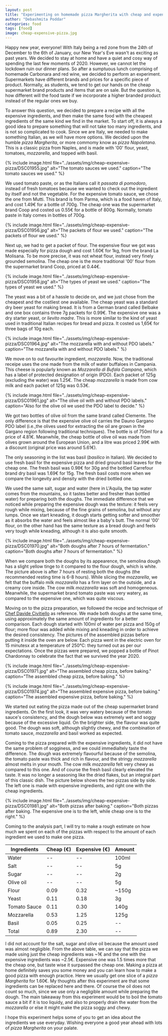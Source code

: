 ```yaml
---
layout: post
title: "Experimenting on homemade pizza Margherita with cheap and expensive ingredients"
author: "Debashmita Poddar"
categories: food
tags: [food]
image: cheap-expensive-pizza.jpg
---
```


Happy new year, everyone! With Italy being a red zone from the 24th of December to the 6th of January, our New Year's Eve wasn't as exciting as past years. We decided to stay at home and have a quiet and cosy way of spending the last few moments of 2020. However, we cannot let the lockdown ruin our dinner plans. So after a sumptuous lunch comprising of homemade Carbonara and red wine, we decided to perform an experiment. Supermarkets have different brands and prices for a specific piece of product. Normally, as students, we tend to get our hands on the cheap supermarket brand products and items that are on sale. But the question is, how different will the food taste if we incorporate a higher branded product instead of the regular ones we buy.

To answer this question, we decided to prepare a recipe with all the expensive ingredients, and then make the same food with the cheapest ingredients of the same kind we find in the market. To start off, it is always a good idea to prepare something that will not take too many ingredients, and is not so complicated to cook. Since we are Italy, we needed to make something Italian, as we will have more options. We decided upon the humble *pizza Margherita*, or more commomy know as *pizza Napoletana*. This is a classic pizza from Naples, and  is made with '00' flour, yeast, tomatoes, *mozzarella*, and topped with basil. 

{% 
include image.html 
file="../assets/img/cheap-expensive-pizza/DSC01955.jpg" 
alt="The tomato sauces we used." 
caption="The tomato sauces we used." 
%}

We used tomato paste, or as the Italians call it *passata di pomodoro*, instead of fresh tomatoes because we wanted to check out the ingredient by itself and not the vegetable.
For the expensive tomato sauce, we chose the one from Mutti. This brand is from Parma, which is a food haven of Italy, and cost 1.49€ for a bottle of 700g.
The cheap one was the supermarket brand Coop and costed us 0.55€ for a bottle of 800g.
Normally, tomato paste in Italy comes in bottles of 700g.

{% 
include image.html 
file="../assets/img/cheap-expensive-pizza/DSC01956.jpg" 
alt="The packets of flour we used." 
caption="The packets of flour we used." 
%}

Next up, we had to get a packet of flour. The expensive flour we got was made especially for pizza dough and cost 1.60€ for 1kg, from the brand La Molisana.
To be more precise, it was not wheat flour, instead very finely grounded semolina.
The cheap one is the more traditional '00' flour from the supermarket brand Coop, priced at 0.44€.

{% 
include image.html 
file="../assets/img/cheap-expensive-pizza/DSC01958.jpg" 
alt="The types of yeast we used." 
caption="The types of yeast we used." 
%}

The yeast was a bit of a hassle to decide on, and we just chose from the cheapest and the costliest one available. The cheap yeast was a standard dry beer yeast for making bread. It is from a German brand called Belbake and one box contains three 7g packets for 0.99€. The expensive one was a dry starter yeast, or *lievito madre*. This is more similar to the kind of yeast used in traditional Italian recipes for bread and pizza. It costed us 1,65€ for three bags of 10g each.

{% 
include image.html 
file="../assets/img/cheap-expensive-pizza/DSC01964.jpg" 
alt="The mozzarella with and without PDO labels." 
caption="The mozzarella with and without PDO labels." 
%}

We move on to out favourite ingredient, *mozzarella*. Now, the traditional receipe uses the one made from the milk of water buffaloes in Campania. This cheese is popularly known as *Mozzarella di Bufala Campana*, which has a label of protected designation of origin (PDO). Each packet of 125g (excluding the water) was 1.25€. The cheap *mozzarella* is made from cow milk and each packet of 125g was 0.53€.

{% 
include image.html 
file="../assets/img/cheap-expensive-pizza/DSC01961.jpg" 
alt="The olive oil with and without PDO labels." 
caption="Also for the olive oil we used the PDO label to decide." 
%}

We got two bottles of olive oil from the same brand called Clemente. The only difference is that the expensive olive oil carries the Dauno Gargano PDO label (i.e.,the olives used for extracting the oil are grown in the Gargano region following traditional techniques). The bottle is of 750ml for a price of 4.81€. Meanwhile, the cheap bottle of olive oil was made from olives grown around the European Union, and a litre was priced 2.99€ with a discount (original price was around 5.61€).

The only seasoning in the list was basil (*basilico* in Italian). We decided to use fresh basil for the expensive pizza and dried ground basil leaves for the cheap one. The fresh basil was 0.98€ for 30g and the bottled Carrefour brand dry basil was 1.69€ for 15g. The fresh basil costs more when we compare the longevity and density with the dried bottled one. 

We used the same salt, sugar and water (here in L'Aquila, the tap water comes from the mountains, so it tastes better and fresher than bottled water) for preparing both the doughs. The immediate difference that we noticed while preparing the expensive dough was the texture: it feels very rough while mixing, because of the fine grains of semolina, but without any lumps. Once we start kneading, it dough starts getting softer and smoother as it absorbs the water and feels almost like a baby's butt. The normal '00' flour, on the other hand has the same texture as a bread dough and feels very tough while kneading, although it is also quite smooth.

{% 
include image.html 
file="../assets/img/cheap-expensive-pizza/DSC01970.jpg" 
alt="Both doughs after 7 hours of fermentation." 
caption="Both doughs after 7 hours of fermentation." 
%}

When we compare both the doughs by its appearence, the semolina dough has a slight yellow tinge to it compared to the flour dough, which is white. The picture above is after 7 hours of resting both the doughs (the recommended resting time is 6-8 hours). While slicing the *mozzarella*, we felt that the buffalo milk *mozzarella* has a firm layer on the outside, and a creamy core inside. The cow milk *mozzarella* was soft and homogeneous. Meanwhile, the supermarket brand tomato paste was very watery, as compared to the expensive one, which was quite viscous.

Moving on to the pizza preparation, we followed the recipe and technique of <a href="https://www.youtube.com/watch?v=Cq90lUQUCUo">Chef Davide Civitiello</a> as reference. We made both doughs at the same time, using approximately the same amount of ingredients for a better comparison. Each dough started with 100ml of water per pizza and 150g of flour; more flour was added while mixing and kneading in order to achieve the desired consistency. The pictures of the assembled pizzas before putting it inside the oven are below. Each pizza went in the electric oven for 15 minutesx at a temperature of 250°C: they turned out as per our expectations. Once the pizzas were prepared, we popped a bottle of Pinot Chardonnay to celebrate the fact that we survived the year 2020.

{% 
include image.html 
file="../assets/img/cheap-expensive-pizza/DSC01971.jpg" 
alt="The assembled cheap pizza, before baking." 
caption="The assembled cheap pizza, before baking." 
%}

{% 
include image.html 
file="../assets/img/cheap-expensive-pizza/DSC01974.jpg" 
alt="The assembled expensive pizza, before baking." 
caption="The assembled expensive pizza, before baking." 
%}

We started out eating the pizza made out of the cheap supermarket brand ingredients. On the first look, it was very watery because of the tomato sauce's consistency, and the dough below was extremely wet and soggy because of the excessive liquid. On the brighter side, the flavour was quite good. The dough was soft, although slightly chewy, and the combination of tomato sauce, *mozzarella* and basil worked as expected.

Coming to the pizza prepared with the expensive ingredients, it did not have the same problem of sogginess, and we could immedialtely taste the difference. The dough was extremely flavourful because of the semolina, the tomato paste was thick and rich in flavour, and the stringy *mozzarella* almost melts in your mouth. The cow milk *mozzarella* felt very chewy as compared to this one. And of course the fresh basil clearly elevated the taste. It was no longer a seasoning like the dried flakes, but an integral part of this classic dish. The picture below shows the two pizzas side by side. The left one is made with expensive ingredients, and right one with the cheap ingredients.

{% 
include image.html 
file="../assets/img/cheap-expensive-pizza/DSC01981.jpg" 
alt="Both pizzas after baking." 
caption="Both pizzas after baking. The expensive one is to the left, while cheap one is to the right." 
%}

Coming to the analysis part, I will try to make a rough estimate on how much we spent on each of the pizzas with respect to the amount of each ingredient we used to make one pizza.  

| Ingredients  | Cheap (€)  | Expensive (€) | Amount |
|--------------|------------|---------------|--------|
| Water        | --         | --            | 100ml  |
| Salt         | --         | --            | 5g     |
| Sugar        | --         | --            | 2g     |
| Olive oil    | --         | --            | 5g     |
| Flour        | 0.09       | 0.32          | ~150g  |   
| Yeast        | 0.11       | 0.18          | 3g     |
| Tomato Sauce | 0.11       | 0.30          | 140g   |
| Mozzarella   | 0.53       | 1.25          | 125g   |
| Basil        | 0.05       | 0.25          | --     |
| Total        | 0.89       | 2.30          | --     |

I did not account for the salt, sugar and olive oil because the amount used was almost negligible. From the above table, we can say that the pizza we made using just the cheap ingredients was ~1€ and the one with the expensive ingredients was ~2.5€. Expensive one was 1.5 times more that the cheap one, but taste wise it surpassed the cheap one. Making a pizza at home definitely saves you some money and you can learn how to make a good pizza with enough practice. Here we usually get one slice of a *pizza Margherita* for 1.60€. My thoughts after this experiment are that some ingredients can be replaced here and there. Of course the oil does not count so much, since we use only a negligible amount while preparing the dough. The main takeaway from this experiment would be to boil the tomato sauce a bit if it is too liquidy, and also to properly drain the water from the _mozzarella_ or else it might make the pizza soggy and chewy.

I hope this experiment helps some of you to get an idea about the ingredients we use everyday. Wishing everyone a good year ahead with lots of *pizza Margherita* on your palate.

 



